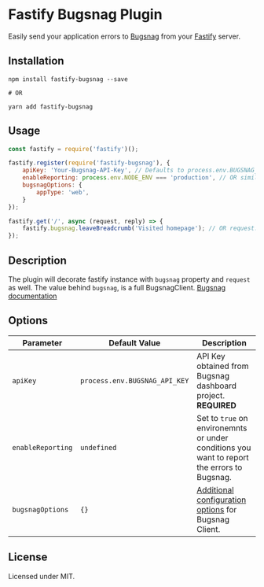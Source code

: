 # Fastify Bugsnag Plugin

Easily send your application errors to [Bugsnag](https://bugsnag.com) from your [Fastify](https://www.fastify.io/)
server.

## Installation

```shell
npm install fastify-bugsnag --save

# OR

yarn add fastify-bugsnag
```

## Usage

```javascript
const fastify = require('fastify')();

fastify.register(require('fastify-bugsnag'), {
    apiKey: 'Your-Bugsnag-API-Key', // Defaults to process.env.BUGSNAG_API_KEY
    enableReporting: process.env.NODE_ENV === 'production', // OR similar
    bugsnagOptions: {
        appType: 'web',
    }
});

fastify.get('/', async (request, reply) => {
    fastify.bugsnag.leaveBreadcrumb('Visited homepage'); // OR request.bugsnag.leaveBreadcrumb();
});
```

## Description

The plugin will decorate fastify instance with `bugsnag` property and `request` as well. The value behind `bugsnag`, is
a full BugsnagClient. [Bugsnag documentation](https://docs.bugsnag.com/platforms/javascript/)

## Options

| Parameter | Default Value | Description |
| --------- | ------------- | ----------- |
| `apiKey`  | `process.env.BUGSNAG_API_KEY` | API Key obtained from Bugsnag dashboard project. **REQUIRED** |
| `enableReporting` | `undefined` | Set to `true` on environemnts or under conditions you want to report the errors to Bugsnag. |
| `bugsnagOptions` | `{}` | [Additional configuration options](https://docs.bugsnag.com/platforms/javascript/configuration-options/) for Bugsnag Client. |

## License

Licensed under MIT.
